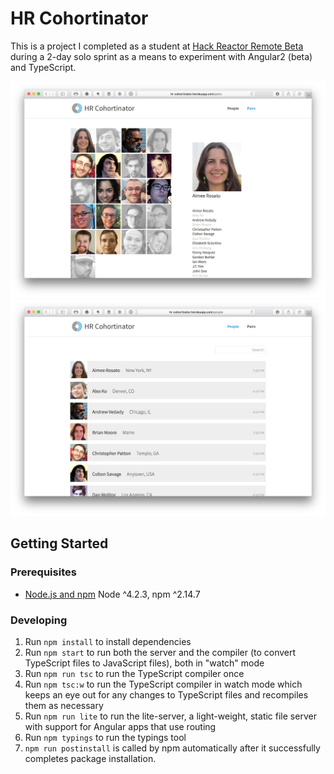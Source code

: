 # HR Cohortinator
This is a project I completed as a student at [Hack Reactor Remote Beta](http://www.hackreactor.com/remote-beta) during a 2-day solo sprint as a means to experiment with Angular2 (beta) and TypeScript.

![alt tag](./screenshot.png "HR Cohortinator")
![alt tag](./screenshot2.png "HR Cohortinator")

## Getting Started

### Prerequisites

- [Node.js and npm](nodejs.org) Node ^4.2.3, npm ^2.14.7

### Developing

1. Run `npm install` to install dependencies
2. Run `npm start` to run both the server and the compiler (to convert TypeScript files to JavaScript files), both in "watch" mode
3. Run `npm run tsc` to run the TypeScript compiler once
4. Run `npm tsc:w` to run the TypeScript compiler in watch mode which keeps an eye out for any changes to TypeScript files and recompiles them as necessary
5. Run `npm run lite` to run the lite-server, a light-weight, static file server with support for Angular apps that use routing
6. Run `npm typings` to run the typings tool
7. `npm run postinstall` is called by npm automatically after it successfully completes package installation.
